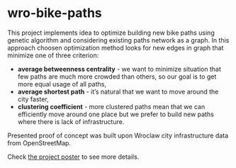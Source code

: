 wro-bike-paths
================

This project implements idea to optimize building new bike paths using genetic algorithm and considering existing paths network as a graph. In this approach choosen optimization method looks for new edges in graph that minimize one of three criterion:
- **average betweenness centrality** - we want to minimize situation that few paths are much more crowded than others, so our goal is to get more equal usage of all paths,
- **average shortest path** - it’s natural that we want to move around the city faster,
- **clustering coefficient** - more clustered paths mean that we can efficiently move around one place but we prefer to build new paths where there is lack of infrastructure.

Presented proof of concept was built upon Wroclaw city infrastructure data from OpenStreetMap.

Check [the project poster](https://kornelro.github.io/wro-bike-paths/assets/poster.pdf) to see more details.